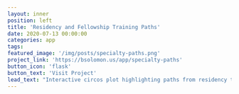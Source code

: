 ```yaml
---
layout: inner
position: left
title: 'Residency and Fellowship Training Paths'
date: 2020-07-13 00:00:00
categories: app
tags:
featured_image: '/img/posts/specialty-paths.png'
project_link: 'https://bsolomon.us/app/specialty-paths'
button_icon: 'flask'
button_text: 'Visit Project'
lead_text: "Interactive circos plot highlighting paths from residency to fellowship training programs"
---
```

